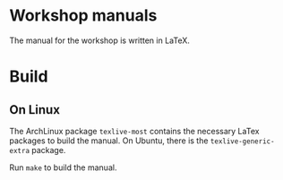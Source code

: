 # Workshop manuals

The manual for the workshop is written in LaTeX.

# Build

## On Linux

The ArchLinux package `texlive-most` contains the necessary LaTex packages to build the manual.
On Ubuntu, there is the `texlive-generic-extra` package.

Run `make` to build the manual.
